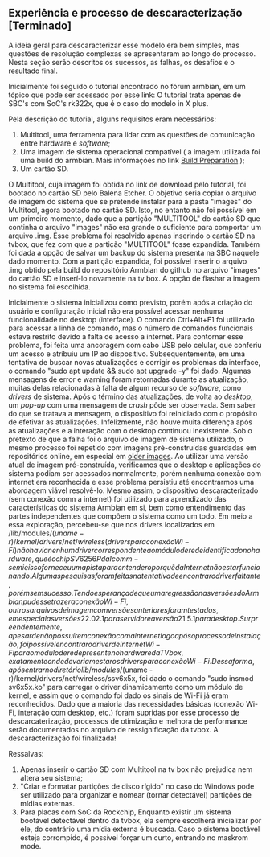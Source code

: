 ## Experiência e processo de descaracterização \[Terminado] 

A ideia geral para descaracterizar esse modelo era bem simples, mas questões de resolução complexas se apresentaram ao longo do processo. Nesta seção serão descritos os sucessos, as falhas, os desafios e o resultado final.

Inicialmente foi seguido o tutorial encontrado no fórum armbian, em um tópico que pode ser acessado por esse link:
O tutorial trata apenas de SBC's com SoC's rk322x, que é o caso do modelo in X plus.

Pela descrição do tutorial, alguns requisitos eram necessários:
1. Multitool, uma ferramenta para lidar com as questões de comunicação entre hardware e _software_;
2. Uma imagem de sistema operacional compatível ( a imagem utilizada foi uma build do armbian. Mais informações no link [Build Preparation](https://docs.armbian.com/Developer-Guide_Build-Preparation/) );
3. Um cartão SD.

  O Multitool, cuja imagem foi obtida no link de download pelo tutorial, foi bootado no cartão SD pelo Balena Etcher.
  O objetivo seria copiar o arquivo de imagem do sistema que se pretende instalar para a pasta "images" do Multitool, agora bootado no cartão SD. Isto, no entanto não foi possível em um primeiro momento, dado que a partição "MULTITOOL" do cartão SD que continha o arquivo "images" não era grande o suficiente para comportar um arquivo .img. Esse problema foi resolvido apenas inserindo o cartão SD na tvbox, que fez com que a partição "MULTITOOL" fosse expandida. Também foi dada a opção de salvar um backup do sistema presenta na SBC naquele dado momento. Com a partição expandida, foi possível inserir o arquivo .img obtido pela build do repositório Armbian do github no arquivo "images" do cartão SD e inserí-lo novamente na tv box. A opção de flashar a imagem no sistema foi escolhida.
  
  Inicialmente o sistema inicializou como previsto, porém após a criação do usuário e configuração inicial não era possível acessar nenhuma funcionalidade no desktop (interface). O comando Ctrl+Alt+F1 foi utilizado para acessar a linha de comando, mas o número de comandos funcionais estava restrito devido à falta de acesso a internet. Para contornar esse problema, foi feita uma ancoragem com cabo USB pelo celular, que conferiu um acesso e atribuiu um IP ao dispositivo. Subsequentemente, em uma tentativa de buscar novas atualizações e corrigir os problemas da interface, o comando "sudo apt update && sudo apt upgrade -y" foi dado. Algumas mensagens de error e warning foram retornadas durante as atualização, muitas delas relacionadas à falta de algum recurso de _software_, como _drivers_ de sistema. Após o término das atualizações, de volta ao _desktop_, um _pop-up_ com uma mensagem de _crash_ pôde ser observada. Sem saber do que se tratava a mensagem, o dispositivo foi reiniciado com o propósito de efetivar as atualizações. Infelizmente, não houve muita diferença após as atualizações e a interação com o desktop continuou inexistente.
  Sob o pretexto de que a falha foi o arquivo de imagem de sistema utilizado, o mesmo processo foi repetido com imagens pré-construídas guardadas em repositórios online, em especial em [older images](https://forum.armbian.com/topic/34923-csc-armbian-for-rk322x-tv-box-boards/). Ao utilizar uma versão atual de imagem pré-construída, verificamos que o desktop e aplicações do sistema podiam ser acessados normalmente, porém nenhuma conexão com internet era reconhecida e esse problema persistiu até encontrarmos uma abordagem viável resolvê-lo. Mesmo assim, o dispositivo descaracterizado (sem conexão comn a internet) foi utilizado para aprendizado das características do sistema Armbian em si, bem como entendimento das partes independentes que compôem o sistema como um todo. Em meio a essa exploração, percebeu-se que nos drivers localizados em /lib/modules/$(uname -r)/kernel/drivers/net/wireless (drivers para conexão Wi-Fi) não havia nenhum driver correspondente ao módulo de rede identificado no hardware, que é o chip SV6256P da Icomm-semi e isso forneceu uma pista para entender o porquê da Internet não estar funcionando. Algumas pesquisas foram feitas na tentativa de encontrar o driver faltante, porém sem sucesso.
  Tendo esperança de que uma regressão nas versões do Armbian pudesse trazer a conexão Wi-Fi, outros arquivos de imagem com versões anteriores foram testados, em especial as versões 22.02.1 para servidor e a versão 21.5.1 para desktop. Surpreendentemente, apesar de não possuírem conexão com a internet logo após o processo de instalação, foi possível encontrar o driver de Internet Wi-Fi para o módulo de rede presente no hardware da TV box, exatamente onde deveriam estar os drivers para conexão Wi-Fi. Dessa forma, após entrar no diretório lib/modules/$(uname -r)/kernel/drivers/net/wireless/ssv6x5x, foi dado o comando "sudo insmod sv6x5x.ko" para carregar o driver dinamicamente como um módulo de kernel, e assim que o comando foi dado os sinais de Wi-Fi já eram reconhecidos.
  Dado que a maioria das necessidades básicas (conexão Wi-Fi, interação com desktop, etc.) foram supridas por esse processo de descarcaterização, processos de otimização e melhora de performance serão documentados no arquivo de ressignificação da tvbox. A descaracterização foi finalizada!

  Ressalvas:
  1. Apenas inserir o cartão SD com Multitool na tv box não prejudica nem altera seu sistema;
  2. "Criar e formatar partições de disco rígido" no caso do Windows pode ser utilizado para organizar e nomear (tornar detectável) partições de mídias externas.
  3. Para placas com SoC da Rockchip, Enquanto existir um sistema bootável detectável dentro da tvbox, ela sempre escolherá inicializar por ele, do contrário uma mídia externa é buscada. Caso o sistema bootável esteja corrompido, é possível forçar um curto, entrando no maskrom mode.
   
 
   
